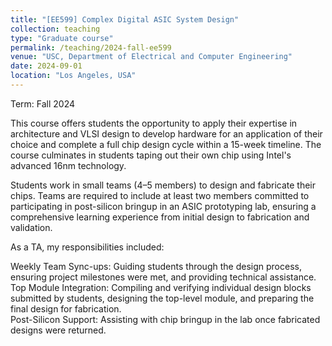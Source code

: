 ```yaml
---
title: "[EE599] Complex Digital ASIC System Design"
collection: teaching
type: "Graduate course"
permalink: /teaching/2024-fall-ee599
venue: "USC, Department of Electrical and Computer Engineering"
date: 2024-09-01
location: "Los Angeles, USA"
---
```

Term: Fall 2024 

This course offers students the opportunity to apply their expertise in architecture and VLSI design to develop hardware for an application of their choice and complete a full chip design cycle within a 15-week timeline. The course culminates in students taping out their own chip using Intel's advanced 16nm technology.

Students work in small teams (4–5 members) to design and fabricate their chips. Teams are required to include at least two members committed to participating in post-silicon bringup in an ASIC prototyping lab, ensuring a comprehensive learning experience from initial design to fabrication and validation.

As a TA, my responsibilities included:

Weekly Team Sync-ups: Guiding students through the design process, ensuring project milestones were met, and providing technical assistance.  
Top Module Integration: Compiling and verifying individual design blocks submitted by students, designing the top-level module, and preparing the final design for fabrication.  
Post-Silicon Support: Assisting with chip bringup in the lab once fabricated designs were returned.  
